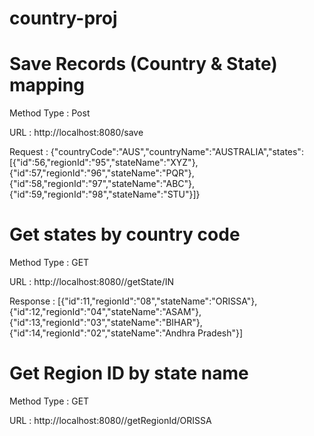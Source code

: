 # country-proj

# Save Records (Country & State) mapping
Method Type : Post

URL : http://localhost:8080/save

Request : 
{"countryCode":"AUS","countryName":"AUSTRALIA","states":[{"id":56,"regionId":"95","stateName":"XYZ"},{"id":57,"regionId":"96","stateName":"PQR"},{"id":58,"regionId":"97","stateName":"ABC"},{"id":59,"regionId":"98","stateName":"STU"}]}

# Get states by country code  

Method Type : GET

URL : http://localhost:8080//getState/IN

Response : [{"id":11,"regionId":"08","stateName":"ORISSA"},{"id":12,"regionId":"04","stateName":"ASAM"},{"id":13,"regionId":"03","stateName":"BIHAR"},{"id":14,"regionId":"02","stateName":"Andhra Pradesh"}]


# Get Region ID by state name 

Method Type : GET

URL : http://localhost:8080//getRegionId/ORISSA
